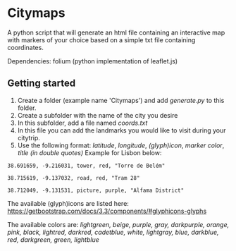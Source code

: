 # Citymaps
A python script that will generate an html file containing an interactive map with markers of your choice based on a simple txt file containing coordinates.

Dependencies: folium (python implementation of leaflet.js)

## Getting started
1. Create a folder (example name 'Citymaps') and add *generate.py* to this folder.
2. Create a subfolder with the name of the city you desire
3. In this subfolder, add a file named *coords.txt*
4. In this file you can add the landmarks you would like to visit during your citytrip.
5. Use the following format: *latitude*, *longitude*, *(glyph)icon*, *marker color*, *title (in double quotes)*
Example for Lisbon below:

`38.691659, -9.216031, tower, red, "Torre de Belém"`

`38.715619, -9.137032, road, red, "Tram 28"`

`38.712049, -9.131531, picture, purple, "Alfama District"`

The available (glyph)icons are listed here: https://getbootstrap.com/docs/3.3/components/#glyphicons-glyphs

The available colors are: *lightgreen, beige, purple, gray, darkpurple, orange, pink, black, lightred, darkred, cadetblue, white, lightgray, blue, darkblue, red, darkgreen, green, lightblue*